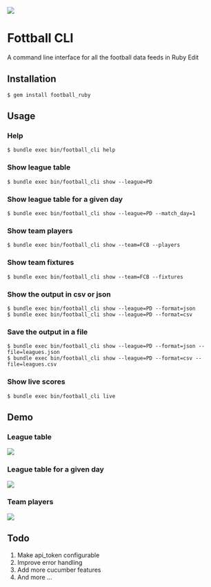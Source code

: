 ![](http://i.imgur.com/FLITgqs.jpg)

# Fottball CLI

A command line interface for all the football data feeds in Ruby Edit

## Installation

    $ gem install football_ruby

## Usage

### Help
    $ bundle exec bin/football_cli help
### Show league table
    $ bundle exec bin/football_cli show --league=PD
### Show league table for a given day
    $ bundle exec bin/football_cli show --league=PD --match_day=1
### Show team players
    $ bundle exec bin/football_cli show --team=FCB --players
### Show team fixtures
    $ bundle exec bin/football_cli show --team=FCB --fixtures
### Show the output in csv or json
    $ bundle exec bin/football_cli show --league=PD --format=json
    $ bundle exec bin/football_cli show --league=PD --format=csv
### Save the output in a file
    $ bundle exec bin/football_cli show --league=PD --format=json --file=leagues.json
    $ bundle exec bin/football_cli show --league=PD --format=csv --file=leagues.csv
### Show live scores
    $ bundle exec bin/football_cli live

## Demo

### League table
![](http://i.imgur.com/lsxa1Zw.png)
### League table for a given day
![](http://i.imgur.com/PnMVy1o.png)
### Team players
![](http://i.imgur.com/SUthQEx.png)

## Todo

1. Make api_token configurable
2. Improve error handling
3. Add more cucumber features
4. And more ...

